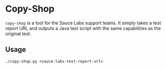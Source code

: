 Copy-Shop
=========

`copy-shop` is a tool for the Sauce Labs support teams.
It simply takes a test report URL and outputs a Java test script with the same capabilities as the original test.

Usage
-----

```
./copy-shop.py <sauce-labs-test-report-url>
```
